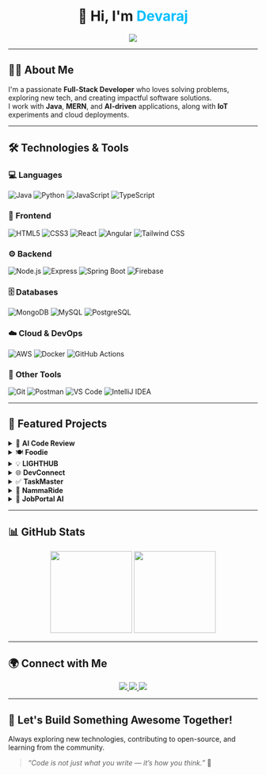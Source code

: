 <!-- Typing Animation Header -->
<h1 align="center">
  👋 Hi, I'm <span style="color:#00BFFF;">Devaraj</span>
</h1>
<p align="center">
  <img src="https://readme-typing-svg.herokuapp.com?font=Poppins&size=22&color=00BFFF&center=true&vCenter=true&width=600&lines=Full+Stack+Developer;Java+%26+MERN+Stack+Engineer;Mobile+App+Enthusiast;AI+%26+IoT+Explorer;Always+Learning+%26+Building+Cool+Stuff!">
</p>

---

## 🧑‍💻 About Me

I'm a passionate **Full-Stack Developer** who loves solving problems, exploring new tech, and creating impactful software solutions.  
I work with **Java**, **MERN**, and **AI-driven** applications, along with **IoT** experiments and cloud deployments.

---

## 🛠️ Technologies & Tools

### 💻 **Languages**
![Java](https://img.shields.io/badge/Java-ED8B00?style=flat&logo=openjdk&logoColor=white)
![Python](https://img.shields.io/badge/Python-3776AB?style=flat&logo=python&logoColor=white)
![JavaScript](https://img.shields.io/badge/JavaScript-F7DF1E?style=flat&logo=javascript&logoColor=black)
![TypeScript](https://img.shields.io/badge/TypeScript-3178C6?style=flat&logo=typescript&logoColor=white)

### 🧩 **Frontend**
![HTML5](https://img.shields.io/badge/HTML5-E34F26?style=flat&logo=html5&logoColor=white)
![CSS3](https://img.shields.io/badge/CSS3-1572B6?style=flat&logo=css3&logoColor=white)
![React](https://img.shields.io/badge/React-61DAFB?style=flat&logo=react&logoColor=black)
![Angular](https://img.shields.io/badge/Angular-DD0031?style=flat&logo=angular&logoColor=white)
![Tailwind CSS](https://img.shields.io/badge/Tailwind_CSS-38B2AC?style=flat&logo=tailwind-css&logoColor=white)

### ⚙️ **Backend**
![Node.js](https://img.shields.io/badge/Node.js-339933?style=flat&logo=nodedotjs&logoColor=white)
![Express](https://img.shields.io/badge/Express-000000?style=flat&logo=express&logoColor=white)
![Spring Boot](https://img.shields.io/badge/Spring_Boot-6DB33F?style=flat&logo=springboot&logoColor=white)
![Firebase](https://img.shields.io/badge/Firebase-FFCA28?style=flat&logo=firebase&logoColor=black)

### 🗄️ **Databases**
![MongoDB](https://img.shields.io/badge/MongoDB-47A248?style=flat&logo=mongodb&logoColor=white)
![MySQL](https://img.shields.io/badge/MySQL-4479A1?style=flat&logo=mysql&logoColor=white)
![PostgreSQL](https://img.shields.io/badge/PostgreSQL-336791?style=flat&logo=postgresql&logoColor=white)

### ☁️ **Cloud & DevOps**
![AWS](https://img.shields.io/badge/AWS-232F3E?style=flat&logo=amazonaws&logoColor=white)
![Docker](https://img.shields.io/badge/Docker-2496ED?style=flat&logo=docker&logoColor=white)
![GitHub Actions](https://img.shields.io/badge/GitHub_Actions-2088FF?style=flat&logo=github-actions&logoColor=white)

### 🧰 **Other Tools**
![Git](https://img.shields.io/badge/Git-F05032?style=flat&logo=git&logoColor=white)
![Postman](https://img.shields.io/badge/Postman-FF6C37?style=flat&logo=postman&logoColor=white)
![VS Code](https://img.shields.io/badge/VS_Code-0078D4?style=flat&logo=visualstudiocode&logoColor=white)
![IntelliJ IDEA](https://img.shields.io/badge/IntelliJ_IDEA-000000?style=flat&logo=intellijidea&logoColor=white)

---

## 📂 Featured Projects

<details>
<summary>🤖 <b>AI Code Review</b></summary>

**AI-powered code review platform** that analyzes code for bugs, logic flaws, and performance improvements.  
- Built using **React**, **Node.js**, and **OpenAI API**  
- Supports code reviews for Java, Python, and JS  
- Provides instant feedback and optimization suggestions  
- User-friendly and developer-centric UI  

🔗 [View Project](https://github.com/Devaraj01311/AICodeReview)
</details>

<details>
<summary>🍽️ <b>Foodie</b></summary>

A **full-stack food delivery app** with authentication, cart system, and real-time order tracking.  
- Built with React, Node.js, Express, MongoDB  
- JWT-based authentication & order tracking  
- Responsive design with Tailwind CSS  

🔗 [View Project](https://github.com/Devaraj01311/Foodie)
</details>

<details>
<summary>💡 <b>LIGHTHUB</b></summary>

An **IoT-based smart lighting system** using ESP8266, LDR, and RTC modules.  
- Auto light control based on ambient brightness  
- Manual control via Blynk App  
- LCD display showing real-time status  

🔗 [View Project](https://github.com/Devaraj01311/LIGHTHUB)
</details>

<details>
<summary>🌐 <b>DevConnect</b></summary>

A **developer portfolio generator** with real-time preview and export features.  
- Live editing with instant rendering  
- Custom layout and theme options  
- Sleek split-section design  

🔗 [View Project](https://github.com/Devaraj01311/DevConnect)
</details>

<details>
<summary>✅ <b>TaskMaster</b></summary>

A **task management web app** with CRUD operations and responsive UI.  
- Add, edit, delete, and mark tasks  
- Task color indicators for priority  
- Built with React & LocalStorage  

🔗 [View Project](https://github.com/Devaraj01311/TaskMaster)
</details>

<details>
<summary>🚗 <b>NammaRide</b></summary>

A **ride-sharing platform** connecting users and captains in real-time.  
- Socket.io-based communication  
- OTP-based ride verification  
- Animated UI using GSAP  

🔗 [View Project](https://github.com/Devaraj01311/NammaRide)
</details>

<details>
<summary>💼 <b>JobPortal AI</b></summary>

An **AI-powered job portal** that auto-applies to jobs by analyzing resumes.  
- AI skill extraction & job matching  
- Automated application system  
- File uploads & status tracking  

🔗 [View Project](https://github.com/Devaraj01311/JobPortalAI)
</details>

---

## 📊 GitHub Stats

<p align="center">
  <img src="https://github-readme-stats.vercel.app/api?username=Devaraj01311&show_icons=true&theme=radical" height="165">
  <img src="https://github-readme-stats.vercel.app/api/top-langs/?username=Devaraj01311&layout=compact&theme=radical" height="165">
</p>

---

## 🌍 Connect with Me

<p align="center">
  <a href="https://linkedin.com/in/devaraj">
    <img src="https://img.shields.io/badge/LinkedIn-0077B5?style=flat&logo=linkedin&logoColor=white">
  </a>
  <a href="https://github.com/Devaraj01311">
    <img src="https://img.shields.io/badge/GitHub-181717?style=flat&logo=github&logoColor=white">
  </a>
  <a href="mailto:devarajldev01@gmail.com">
    <img src="https://img.shields.io/badge/Email-D14836?style=flat&logo=gmail&logoColor=white">
  </a>
</p>

---

## 💬 Let's Build Something Awesome Together!

Always exploring new technologies, contributing to open-source, and learning from the community.  
> _“Code is not just what you write — it’s how you think.”_ 🚀
